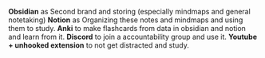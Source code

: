 **Obsidian** as Second brand and storing (especially mindmaps and general notetaking)
**Notion** as Organizing these notes and mindmaps and using them to study.
**Anki** to make flashcards from data in obsidian and notion and learn from it.
**Discord** to join a accountability group and use it.
**Youtube + unhooked extension** to not get distracted and study.